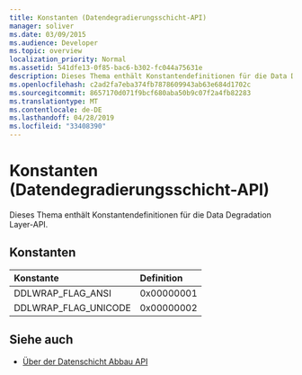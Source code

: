 ```yaml
---
title: Konstanten (Datendegradierungsschicht-API)
manager: soliver
ms.date: 03/09/2015
ms.audience: Developer
ms.topic: overview
localization_priority: Normal
ms.assetid: 541dfe13-0f85-bac6-b302-fc044a75631e
description: Dieses Thema enthält Konstantendefinitionen für die Data Degradation Layer-API.
ms.openlocfilehash: c2ad2fa7eba374fb7878609943ab63e684d1702c
ms.sourcegitcommit: 8657170d071f9bcf680aba50b9c07f2a4fb82283
ms.translationtype: MT
ms.contentlocale: de-DE
ms.lasthandoff: 04/28/2019
ms.locfileid: "33408390"
---
```

# <a name="constants-data-degradation-layer-api"></a>Konstanten (Datendegradierungsschicht-API)

Dieses Thema enthält Konstantendefinitionen für die Data Degradation Layer-API.
  
## <a name="constants"></a>Konstanten

|**Konstante**|**Definition**|
|:-----|:-----|
|DDLWRAP_FLAG_ANSI  <br/> |0x00000001  <br/> |
|DDLWRAP_FLAG_UNICODE  <br/> |0x00000002  <br/> |
   
## <a name="see-also"></a>Siehe auch

- [Über der Datenschicht Abbau API](about-the-data-degradation-layer-api.md)

